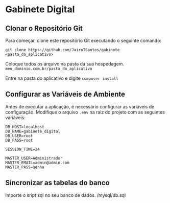 # Gabinete Digital

## Clonar o Repositório Git

Para começar, clone este repositório Git executando o seguinte comando:

```
git clone https://github.com/JairoTSantos/gabinete <pasta_do_aplicativo>
```
Coloque todos os arquivo na pasta da sua hospedagem. `meu_dominio.com.br/pasta_do_aplicativo`

Entre na pasta do aplicativo e digite `composer install`

## Configurar as Variáveis de Ambiente

Antes de executar a aplicação, é necessário configurar as variáveis de configuração. Modifique o arquivo `.env` na raiz do projeto com as seguintes variáveis:

```
DB_HOST=localhost
DB_NAME=gabinete_digital
DB_USER=root
DB_PASS=root

SESSION_TIME=24

MASTER_USER=Administrador
MASTER_EMAIL=admin@admin.com
MASTER_PASS=senha

```
## Sincronizar as tabelas do banco
Importe o sript sql no seu banco de dados. /mysql/db.sql